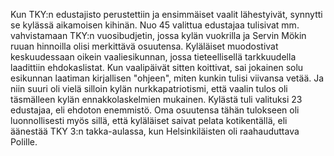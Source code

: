 
Kun TKY:n edustajisto perustettiin ja ensimmäiset vaalit lähestyivät, synnytti se kylässä aikamoisen 
kihinän. Nuo 45 valittua edustajaa tulisivat mm. vahvistamaan TKY:n vuosibudjetin, jossa kylän 
vuokrilla ja Servin Mökin ruuan hinnoilla olisi merkittävä osuutensa. Kyläläiset muodostivat 
keskuudessaan oikein vaaliesikunnan, jossa tieteellisellä tarkkuudella laadittiin ehdokaslistat. Kun 
vaalipäivät sitten koittivat, sai jokainen solu esikunnan laatiman kirjallisen "ohjeen", miten kunkin 
tulisi viivansa vetää. Ja niin suuri oli vielä silloin kylän nurkkapatriotismi, että vaalin tulos oli 
täsmälleen kylän ennakkolaskelmien mukainen. Kylästä tuli valituksi 23 edustajaa, eli ehdoton 
enemmistö. Oma osuutensa tähän tulokseen oli luonnollisesti myös sillä, että kyläläiset saivat pelata 
kotikentällä, eli äänestää TKY 3:n takka-aulassa, kun Helsinkiläisten oli raahauduttava Polille.